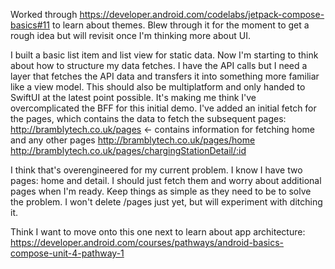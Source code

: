 Worked through https://developer.android.com/codelabs/jetpack-compose-basics#11 to learn about themes. Blew through it for the moment to get a rough idea but will revisit once I'm thinking more about UI.

I built a basic list item and list view for static data. Now I'm starting to think about how to structure my data fetches. I have the API calls but I need a layer that fetches the API data and transfers it into something more familiar like a view model. This should also be multiplatform and only handed to SwiftUI at the latest point possible. It's making me think I've overcomplicated the BFF for this initial demo. I've added an initial fetch for the pages, which contains the data to fetch the subsequent pages:
http://bramblytech.co.uk/pages <- contains information for fetching home and any other pages
http://bramblytech.co.uk/pages/home
http://bramblytech.co.uk/pages/chargingStationDetail/:id

I think that's overengineered for my current problem. I know I have two pages: home and detail. I should just fetch them and worry about additional pages when I'm ready. Keep things as simple as they need to be to solve the problem. I won't delete /pages just yet, but will experiment with ditching it.

Think I want to move onto this one next to learn about app architecture: https://developer.android.com/courses/pathways/android-basics-compose-unit-4-pathway-1